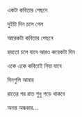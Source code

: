 একটা কবিতার পেছনে

দুইটা দিন চলে গেল

আরেকটা কবিতার পেছনে 

হয়তো চলে যাবে আরও কয়েকটা দিন  

একে একে কবিতাই নিয়া যাবে

দিনগুলি আমার

রাতের পর রাত শুধু পড়ে থাকবে

অনন্ত অন্ধকার...

